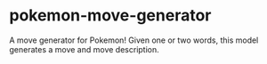 # pokemon-move-generator
A move generator for Pokemon! Given one or two words, this model generates a move and move description. 
